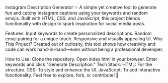 Instagram Description Generator ✨
A simple yet creative tool to generate fun and catchy Instagram captions using your keywords and random emojis. Built with HTML, CSS, and JavaScript, this project blends functionality with design to spark inspiration for social media posts.

Features:
Input keywords to create personalized descriptions.
Random emoji pairing for a unique touch.
Responsive and visually appealing UI.
Why This Project?
Created out of curiosity, this tool shows how creativity and code can work hand-in-hand—even without being a professional developer.

How to Use:
Clone the repository.
Open index.html in your browser.
Enter keywords and click "Generate Description."
Tech Stack:
HTML: For the structure.
CSS: To style and enhance the UI.
JavaScript: To add interactive functionality.
Feel free to explore, fork, or contribute! 🎨
